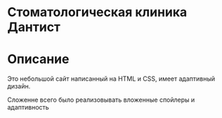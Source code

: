 # Стоматологическая клиника Дантист

# Описание

Это небольшой сайт написанный на HTML и CSS, имеет адаптивный дизайн.

Сложенне всего было реализовывать вложенные спойлеры и адаптивность
